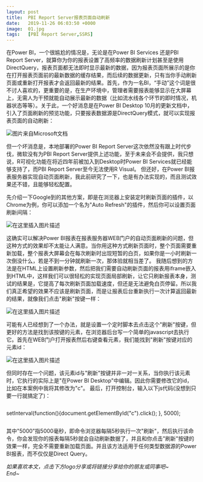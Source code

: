 ```yaml
---
layout: post
title:  PBI Report Server报表页面自动刷新
date:   2019-11-26 06:03:50 +0000
image:  01.jpg
tags:   [PBI Report Server,SSRS]
---
```


在Power BI，一个很尴尬的情况是，无论是在Power BI Services 还是PBI Report Server，就算你为你的报表设置了高频率的数据刷新计划甚至是使用DirectQuery，报表页面都无法即时显示最新的数据，因为报表页面所展示的是你在打开报表页面前的最新数据的缓存结果，而后续的数据更新，只有当你手动刷新页面或重新打开报表才会返回最新的结果。首先，作为一名BI，“手动”这个词是很不讨人喜欢的，更重要的是，在生产环境中，管理者需要报表能够显示在大屏幕上，无需人为干预就能自动展示最新的数据（比如流水线各个环节的即时情况，机器状态等等）。关于此，一个好消息是在Power BI Desktop 10月的更新文档中，引入了页面刷新的预览功能，只要报表数据源是DirectQuery模式，就可以实现报表页面的自动刷新：

![图片来自Microsoft文档](https://img-blog.csdnimg.cn/20191201185229241.png?x-oss-process=image/watermark,type_ZmFuZ3poZW5naGVpdGk,shadow_10,text_d3d3LmQtYmkudGVjaA==,size_16,color_FFFFFF,t_70)

但一个坏消息是，本地部署的Power BI Report Server这次依然没有跟上时代步伐，微软没有为PBI Report Server提供上述功能，至于未来会不会提供，我只想说，R可视化功能在将近四年前被加入到Desktop时Power BI Services就已经能够支持了，而PBI Report Server至今无法使用R Visual。
但还好，在Power BI报表服务器实现自动页面刷新，我此前研究了一下，也是有办法实现的，而且测试效果还不错，且能够轻松配置。

先介绍一下Google到的其他方案，即是在浏览器上安装定时刷新页面的插件，以Chrome为例，你可以添加一个名为"Auto Refresh"的插件，然后你可以设置页面刷新间隔：

![在这里插入图片描述](https://img-blog.csdnimg.cn/20191201185301404.png?x-oss-process=image/watermark,type_ZmFuZ3poZW5naGVpdGk,shadow_10,text_d3d3LmQtYmkudGVjaA==,size_16,color_FFFFFF,t_70)

这确实可以解决Power BI报表在报表服务器WEB门户的自动页面刷新的问题，但这种方式的效果却不太能让人满意。当你用这种方式刷新页面时，整个页面需要重新加载，整个报表大屏幕会在每次刷新时出现短暂的白页，如果你是一小时刷新一次倒没什么，若是不到一分钟就刷新一次，那体验就相当差了。
我随后想到的方法是在HTML上设置刷新参数，然后把我们需要自动刷新页面的报表用iframe嵌入到HTML中，这样我们可以很轻松的实现页面局部刷新，让它只刷新报表本身，测试的结果是，它提高了每次刷新页面加载速度，但还是无法避免白页停留。所以我们真正希望的效果不应该是刷新页面，而是让报表后台重新执行一次计算返回最新的结果，就像我们点击"刷新"按键一样：

![在这里插入图片描述](https://img-blog.csdnimg.cn/2019120118530641.png?x-oss-process=image/watermark,type_ZmFuZ3poZW5naGVpdGk,shadow_10,text_d3d3LmQtYmkudGVjaA==,size_16,color_FFFFFF,t_70)

可能有人已经想到了一个办法，就是设置一个定时脚本去点击这个"刷新"按键，但更好的方法是找到该按键的元素，在浏览器后台写一个简单的javascript去执行它。首先在WEB门户打开报表然后右键查看元素，我们能找到"刷新"按键对应的元素id：

![在这里插入图片描述](https://img-blog.csdnimg.cn/20191201185317355.png?x-oss-process=image/watermark,type_ZmFuZ3poZW5naGVpdGk,shadow_10,text_d3d3LmQtYmkudGVjaA==,size_16,color_FFFFFF,t_70)

但同时存在一个问题，该元素id与"刷新"按键并非一对一关系，当你执行该元素时，它执行的实际上是"在Power BI Desktop"中编辑。因此你需要修改它的id，比如在本案例中我将其修改为"c"。
最后，打开控制台，输入以下js代码(没想到只要一行就搞定了)：

>```Javascript
setInterval(function(){document.getElementById("c").click(); }, 5000);
>```

其中"5000"指5000毫秒，即命令浏览器每隔5秒执行一次"刷新"，然后执行该命令，你会发现你的报表每隔5秒就会自动刷新数据了，并且和你点击"刷新"按键的效果一样，完全不需要重新加载页面。并且该方法适用于任何类型数据源的Power BI报表，而不仅仅是Direct Query。

*如果喜欢本文，点击下方logo分享或将链接分享给你的朋友或同事吧~*  
*End~*